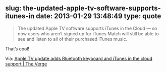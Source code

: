 slug: the-updated-apple-tv-software-supports-itunes-in
date: 2013-01-29 13:48:49
type: quote
---

> The updated Apple TV software supports iTunes in the Cloud — so now users who aren’t signed up for iTunes Match will still be able to see and listen to all of their purchased iTunes music.

That’s cool!

 Via: [Apple TV update adds Bluetooth keyboard and iTunes in the cloud support | The Verge](http://www.theverge.com/2013/1/28/3925248/apple-tv-update-bluetooth-keyboard-support-improved-itunes-match)
